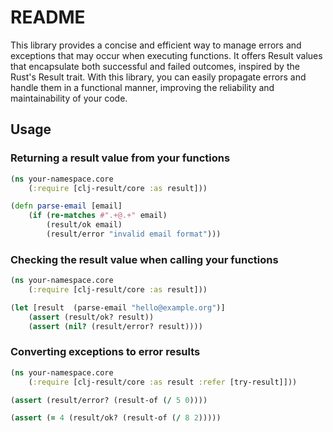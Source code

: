# README

This library provides a concise and efficient way to manage errors and exceptions that may occur when executing functions. It offers Result values that encapsulate both successful and failed outcomes, inspired by the Rust's Result trait. With this library, you can easily propagate errors and handle them in a functional manner, improving the reliability and maintainability of your code.

## Usage

### Returning a result value from your functions

```clojure
(ns your-namespace.core
    (:require [clj-result/core :as result]))

(defn parse-email [email]
    (if (re-matches #".+@.+" email)
        (result/ok email)
        (result/error "invalid email format")))

```

### Checking the result value when calling your functions

```clojure
(ns your-namespace.core
    (:require [clj-result/core :as result]))

(let [result  (parse-email "hello@example.org")]
    (assert (result/ok? result))
    (assert (nil? (result/error? result))))

```

### Converting exceptions to error results

```clojure
(ns your-namespace.core
    (:require [clj-result/core :as result :refer [try-result]]))

(assert (result/error? (result-of (/ 5 0))))

(assert (= 4 (result/ok? (result-of (/ 8 2)))))

```
